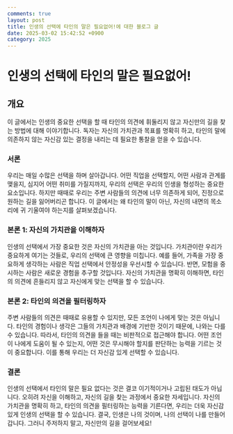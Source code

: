 ```yaml
---
comments: true
layout: post
title: 인생의 선택에 타인의 말은 필요없어!에 대한 블로그 글
date: 2025-03-02 15:42:52 +0900
category: 2025
---
```


# 인생의 선택에 타인의 말은 필요없어!

## 개요
이 글에서는 인생의 중요한 선택을 할 때 타인의 의견에 휘둘리지 않고 자신만의 길을 찾는 방법에 대해 이야기합니다. 독자는 자신의 가치관과 목표를 명확히 하고, 타인의 말에 의존하지 않는 자신감 있는 결정을 내리는 데 필요한 통찰을 얻을 수 있습니다.

### 서론
우리는 매일 수많은 선택을 하며 살아갑니다. 어떤 직업을 선택할지, 어떤 사람과 관계를 맺을지, 심지어 어떤 취미를 가질지까지, 우리의 선택은 우리의 인생을 형성하는 중요한 요소입니다. 하지만 때때로 우리는 주변 사람들의 의견에 너무 의존하게 되어, 진정으로 원하는 길을 잃어버리곤 합니다. 이 글에서는 왜 타인의 말이 아닌, 자신의 내면의 목소리에 귀 기울여야 하는지를 살펴보겠습니다.

### 본론 1: 자신의 가치관을 이해하자
인생의 선택에서 가장 중요한 것은 자신의 가치관을 아는 것입니다. 가치관이란 우리가 중요하게 여기는 것들로, 우리의 선택에 큰 영향을 미칩니다. 예를 들어, 가족을 가장 중요하게 생각하는 사람은 직업 선택에서 안정성을 우선시할 수 있습니다. 반면, 모험을 중시하는 사람은 새로운 경험을 추구할 것입니다. 자신의 가치관을 명확히 이해하면, 타인의 의견에 흔들리지 않고 자신에게 맞는 선택을 할 수 있습니다.

### 본론 2: 타인의 의견을 필터링하자
주변 사람들의 의견은 때때로 유용할 수 있지만, 모든 조언이 나에게 맞는 것은 아닙니다. 타인의 경험이나 생각은 그들의 가치관과 배경에 기반한 것이기 때문에, 나와는 다를 수 있습니다. 따라서, 타인의 의견을 들을 때는 비판적으로 접근해야 합니다. 어떤 조언이 나에게 도움이 될 수 있는지, 어떤 것은 무시해야 할지를 판단하는 능력을 기르는 것이 중요합니다. 이를 통해 우리는 더 자신감 있게 선택할 수 있습니다.

### 결론
인생의 선택에서 타인의 말은 필요 없다는 것은 결코 이기적이거나 고립된 태도가 아닙니다. 오히려 자신을 이해하고, 자신의 길을 찾는 과정에서 중요한 자세입니다. 자신의 가치관을 명확히 하고, 타인의 의견을 필터링하는 능력을 기른다면, 우리는 더욱 자신감 있게 인생의 선택을 할 수 있습니다. 결국, 인생은 나의 것이며, 나의 선택이 나를 만들어갑니다. 그러니 주저하지 말고, 자신만의 길을 걸어보세요!